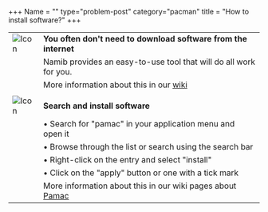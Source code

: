 +++
Name = ""
type="problem-post"
category="pacman"
title = "How to install software?"
+++

|   |   |
|---|---|
| ![Icon](;baseurl;/img/actions/information.svg) | **You often don't need to download software from the internet** |
|                                                   | Namib provides an easy-to-use tool that will do all work for you. |
|                                                   | More information about this in our [wiki](https://wiki.meerkat.tk/index.php/Pacman_Overview) |
|   |   |
| ![Icon](;baseurl;/img/actions/execute.svg) | **Search and install software** |
|                                                   | • Search for "pamac" in your application menu and open it |
|                                                   | • Browse through the list or search using the search bar |
|                                                   | • Right-click on the entry and select "install" |
|                                                   | • Click on the "apply" button or one with a tick mark |
|                                                   | More information about this in our wiki pages about [Pamac](https://wiki.meerkat.tk/index.php/Pacman_Overview) |
